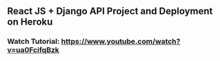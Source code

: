 ## React JS + Django API Project and Deployment on Heroku
### Watch Tutorial: https://www.youtube.com/watch?v=ua0FcifqBzk
